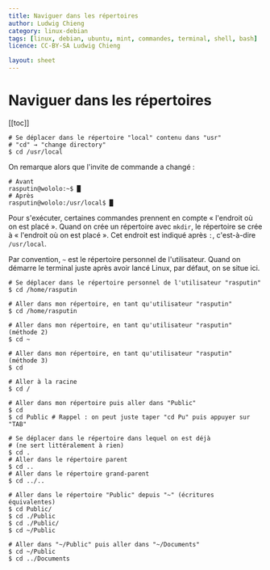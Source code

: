 ```yaml
---
title: Naviguer dans les répertoires
author: Ludwig Chieng
category: linux-debian
tags: [linux, debian, ubuntu, mint, commandes, terminal, shell, bash]
licence: CC-BY-SA Ludwig Chieng

layout: sheet
---
```


# Naviguer dans les répertoires

[[toc]]

``` shell
# Se déplacer dans le répertoire "local" contenu dans "usr"
# "cd" → "change directory"
$ cd /usr/local
```

On remarque alors que l'invite de commande a changé :

``` shell
# Avant
rasputin@wololo:~$ █
# Après
rasputin@wololo:/usr/local$ █
```

Pour s'exécuter, certaines commandes prennent en compte « l'endroit où on est placé ». Quand on crée un répertoire avec `mkdir`, le répertoire se crée à « l'endroit où on est placé ». Cet endroit est indiqué après `:`, c'est-à-dire `/usr/local`.

Par convention, `~` est le répertoire personnel de l'utilisateur. Quand on démarre le terminal juste après avoir lancé Linux, par défaut, on se situe ici.

``` shell
# Se déplacer dans le répertoire personnel de l'utilisateur "rasputin" 
$ cd /home/rasputin

# Aller dans mon répertoire, en tant qu'utilisateur "rasputin"
$ cd /home/rasputin

# Aller dans mon répertoire, en tant qu'utilisateur "rasputin" (méthode 2)
$ cd ~

# Aller dans mon répertoire, en tant qu'utilisateur "rasputin" (méthode 3)
$ cd

# Aller à la racine
$ cd /
```

``` shell
# Aller dans mon répertoire puis aller dans "Public"
$ cd
$ cd Public # Rappel : on peut juste taper "cd Pu" puis appuyer sur "TAB"

# Se déplacer dans le répertoire dans lequel on est déjà
# (ne sert littéralement à rien)
$ cd .
# Aller dans le répertoire parent
$ cd ..
# Aller dans le répertoire grand-parent
$ cd ../..

# Aller dans le répertoire "Public" depuis "~" (écritures équivalentes)
$ cd Public/
$ cd ./Public
$ cd ./Public/
$ cd ~/Public
```

``` shell
# Aller dans "~/Public" puis aller dans "~/Documents"
$ cd ~/Public
$ cd ../Documents

```
